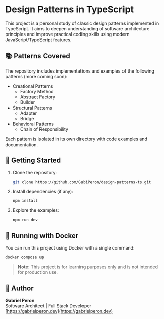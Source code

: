 # Design Patterns in TypeScript

This project is a personal study of classic design patterns implemented in TypeScript. It aims to deepen understanding of software architecture principles and improve practical coding skills using modern JavaScript/TypeScript features.

## 📚 Patterns Covered

The repository includes implementations and examples of the following patterns (more coming soon):

- Creational Patterns
  - Factory Method
  - Abstract Factory
  - Builder
- Structural Patterns
  - Adapter
  - Bridge
- Behavioral Patterns
  - Chain of Responsibility

Each pattern is isolated in its own directory with code examples and documentation.

## 🚀 Getting Started

1. Clone the repository:
   ```bash
   git clone https://github.com/GabiPeron/design-patterns-ts.git
   ```

2. Install dependencies (if any):
   ```bash
   npm install
   ```

3. Explore the examples:
   ```bash
   npm run dev
   ```

## 🐳 Running with Docker

You can run this project using Docker with a single command:

```bash
docker compose up
```

> **Note:** This project is for learning purposes only and is not intended for production use.

## 🧠 Author

**Gabriel Peron**  
Software Architect | Full Stack Developer  
[https://gabrielperon.dev](https://gabrielperon.dev)